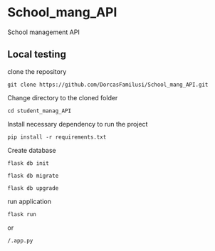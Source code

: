 # School_mang_API
School management API
## Local testing
clone the repository

```git clone https://github.com/DorcasFamilusi/School_mang_API.git```

Change directory to the cloned folder

```cd student_manag_API```

Install necessary dependency to run the project

```pip install -r requirements.txt```

Create database

```flask db init```

```flask db migrate```

```flask db upgrade```

run application

```flask run```

or

```/.app.py```


